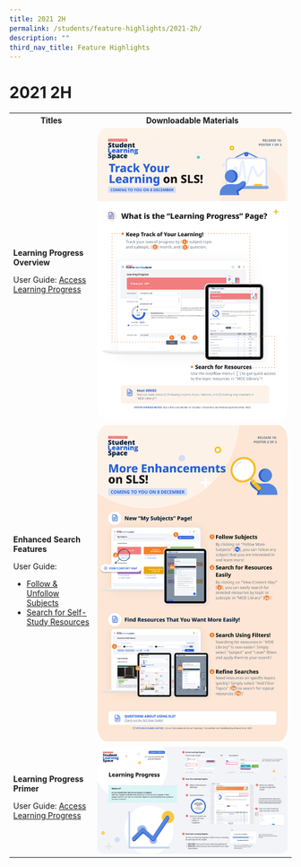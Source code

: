 ```yaml
---
title: 2021 2H
permalink: /students/feature-highlights/2021-2h/
description: ""
third_nav_title: Feature Highlights
---
```

<style>
  img {
    border-radius: 5%;
  }
</style>

<h1 id="r16-posters">2021 2H</h1>

<table>
  <tbody><tr>
    <th>Titles</th>
    <th>Downloadable Materials</th>
  </tr>
  <tr>
    <td>
      <strong>Learning Progress Overview</strong>
      <p>User Guide: <a target="_blank" href="/student-user-guide/track-progress/access-learning-progress/">Access Learning Progress</a></p>
    </td>
    <td>
      <a target="_blank" href="/files/Marcomms/Feature%20Highlights/R16%20(1%20of%202)%20Students_Learning%20Progress.pdf">
        <img style="width: 100%;" alt="Learning Progress Overview" src="/images/1Student/Marcomms/R16%20(1_2)%20Students_Learning%20Progress.png">
      </a>
    </td>
  </tr>
  <tr>
    <td>
      <strong>Enhanced Search Features</strong>
      <p>User Guide:</p>
      <ul>
        <li><a target="_blank" href="/student-user-guide/organise/follow-and-unfollow-subjects/">Follow &amp; Unfollow Subjects</a></li>
        <li><a target="_blank" href="/student-user-guide/discover/search-for-self-study-resources/">Search for Self-Study Resources</a></li>
      </ul>
    </td>
    <td>
      <a target="_blank" href="/files/Marcomms/Feature%20Highlights/R16%20(2%20of%202)%20Students_Enhanced%20Search%20Features.pdf">
			<img style="width: 100%;" alt="Enhanced Search Features" src="/images/1Student/Marcomms/R16%20(2_2)%20Students_Enhanced%20Search%20Features.png">
      </a>
    </td>
  </tr>
  <tr>
    <td>
      <strong>Learning Progress Primer</strong>
      <p>User Guide: <a target="_blank" href="/student-user-guide/track-progress/access-learning-progress/">Access Learning Progress</a></p>
    </td>
    <td>
      <a target="_blank" href="/files/Marcomms/Feature%20Highlights/R16%20Learning%20Progress%20Student%20(Student%20Primer).pdf">
        <img style="width: 100%;" alt="Learning Progress Primer" src="/images/1Student/Marcomms/R16%20Learning%20Progress%20Student%20(Student%20Primer).png">
      </a>
    </td>
  </tr>
</tbody></table>